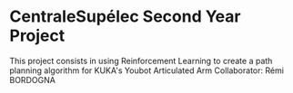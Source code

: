 # CentraleSupélec Second Year Project
This project consists in using Reinforcement Learning to create a path planning algorithm for KUKA's Youbot Articulated Arm
Collaborator: Rémi BORDOGNA
